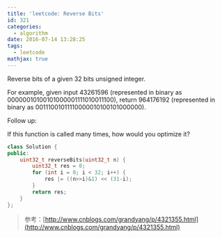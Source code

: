 ```yaml
---
title: 'leetcode: Reverse Bits'
id: 321
categories:
  - algorithm
date: 2016-07-14 13:28:25
tags:
  - leetcode
mathjax: true
---
```



Reverse bits of a given 32 bits unsigned integer.

For example, given input 43261596 (represented in binary as 00000010100101000001111010011100), return 964176192 (represented in binary as 00111001011110000010100101000000).

Follow up:

If this function is called many times, how would you optimize it?



``` cpp
class Solution {
public:
    uint32_t reverseBits(uint32_t n) {
        uint32_t res = 0;
        for (int i = 0; i < 32; i++) {
            res |= ((n>>i)&1) << (31-i);
        }
        return res;
    } 
};
```

> 参考：[http://www.cnblogs.com/grandyang/p/4321355.html](http://www.cnblogs.com/grandyang/p/4321355.html)